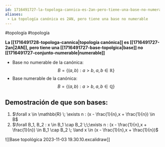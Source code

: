 ```yaml
---
id: 1716491727-la-topologa-cannica-es-2an-pero-tiene-una-base-no-numerable
aliases:
 - La topología canónica es 2AN, pero tiene una base no numerable
---
```


#topología #topología 

**La [[1716491728-topologa-cannica|topología canónica]] es [[1716491727-2an|2AN]], pero tiene una [[1716491727-base-topolgica|base]] no [[1716491727-conjunto-numerable|numerable]]**

- Base no numerable de la canónica:
$$B=\{(a,b):a>b,\;a,b\in\mathbb{R}\}$$
- Base numerable de la canónica:
$$B = \{(a,b):a>b, \; a,b \in \mathbb{Q}\}$$

## Demostración de que son bases:

1. $\forall x  \in \mathbb{R} \; \exists n : (x - \frac{1}{n},x + \frac{1}{n}) \in B$
2. $\forall B_1, B_2 : x \in B_1 \cap B_2 \;\;\exists n : (x - \frac{1}{n},x + \frac{1}{n}) \in B_1 \cap B_2 \; \land x \in (x - \frac{1}{n},x + \frac{1}{n})$

![[Base topológica 2023-11-03 19.30.10.excalidraw]]